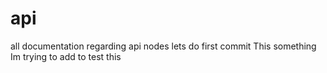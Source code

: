 # api
all documentation regarding api nodes
lets do first commit
This something Im trying to add to test this 
